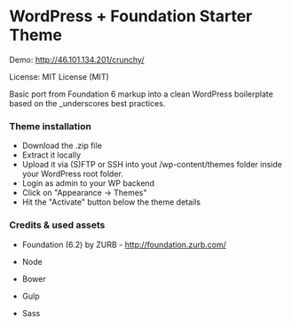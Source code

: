 
# WordPress + Foundation Starter Theme

Demo: http://46.101.134.201/crunchy/

License: MIT License (MIT)

Basic port from Foundation 6 markup into a clean WordPress boilerplate based on the _underscores best practices.
### Theme installation
- Download the .zip file
- Extract it locally
- Upload it via (S)FTP or SSH into yout /wp-content/themes folder inside your WordPress root folder.
- Login as admin to your WP backend
- Click on "Appearance -> Themes"
- Hit the "Activate" button below the theme details


### Credits & used assets
- Foundation (6.2) by ZURB - http://foundation.zurb.com/

- Node
- Bower
- Gulp
- Sass

